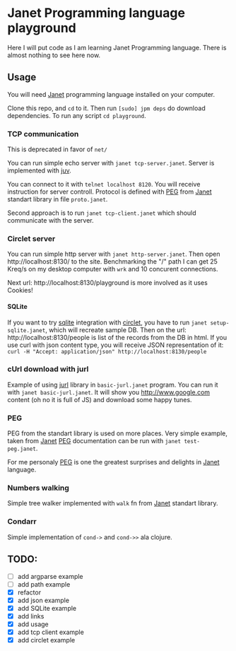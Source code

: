 # Janet Programming language playground

Here I will put code as I am learning Janet Programming language. There is
almost nothing to see here now.

## Usage

You will need [Janet] programming language installed on your computer.

Clone this repo, and `cd` to it. Then run `[sudo] jpm deps` do download
dependencies. To run any script `cd playground`.

### TCP communication

This is deprecated in favor of `net/`

You can run simple echo server with `janet tcp-server.janet`. Server is
implemented with [juv].

You can connect to it with `telnet localhost 8120`. You will receive instruction
for server controll. Protocol is defined with [PEG] from [Janet] standart
library in file `proto.janet`.

Second approach is to run `janet tcp-client.janet` which should communicate with
the server.

### Circlet server

You can run simple http server with `janet http-server.janet`. Then open
http://localhost:8130/ to the site. Benchmarking the "/" path I can get 25
Kreq/s on my desktop computer with `wrk` and 10 concurent connections.

Next url: http://localhost:8130/playground is more involved as it uses Cookies!

#### SQLite

If you want to try [sqlite] integration with [circlet], you have to run
`janet setup-sqlite.janet`, which will recreate sample DB. Then on the url:
http://localhost:8130/people is list of the records from the DB in html. If you
use curl with json content type, you will receive JSON representation of it:
`curl -H "Accept: application/json" http://localhost:8130/people`


### cUrl download with jurl

Example of using [jurl] library in `basic-jurl.janet` program. You can run it
with `janet basic-jurl.janet`. It will show you http://www.google.com content
(oh no it is full of JS) and download some happy tunes.

### PEG

PEG from the standart library is used on more places. Very simple example, taken
from [Janet] [PEG] documentation can be run with `janet test-peg.janet`.

For me personaly [PEG] is one the greatest surprises and delights in [Janet]
language.

### Numbers walking

Simple tree walker implemented with `walk` fn from [Janet] standart library.

### Condarr

Simple implementation of `cond->` and `cond->>` ala clojure.


[Janet]: https://janet-lang.org/index.html
[juv]: https://github.com/janet-lang/juv
[circlet]: https://github.com/janet-lang/circlet
[PEG]: https://janet-lang.org/docs/peg.html
[jurl]: https://github.com/sepisoad/jurl
[sqlite]: https://github.com/janet-lang/sqlite3

## TODO:
- [ ] add argparse example
- [ ] add path example
- [x] refactor
- [x] add json example
- [x] add SQLite example
- [x] add links
- [x] add usage
- [x] add tcp client example
- [x] add circlet example
